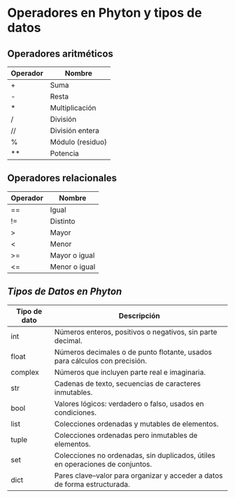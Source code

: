 # Operadores en Phyton y tipos de datos 

## Operadores aritméticos
| Operador | Nombre           |
|----------|------------------|
| +        | Suma             |
| -        | Resta            |
| *        | Multiplicación   |
| /        | División         |
| //       | División entera  |
| %        | Módulo (residuo) |
| **       | Potencia         |


## Operadores relacionales 
| Operador | Nombre          |
|----------|-----------------|
| ==       | Igual           |
| !=       | Distinto        |
| >        | Mayor           |
| <        | Menor           |
| >=       | Mayor o igual   |
| <=       | Menor o igual   |


## ***Tipos de Datos en Phyton***
| Tipo de dato | Descripción                                                                 |
|--------------|------------------------------------------------------------------------------|
| int          | Números enteros, positivos o negativos, sin parte decimal.                  |
| float        | Números decimales o de punto flotante, usados para cálculos con precisión.  |
| complex      | Números que incluyen parte real e imaginaria.                               |
| str          | Cadenas de texto, secuencias de caracteres inmutables.                      |
| bool         | Valores lógicos: verdadero o falso, usados en condiciones.                  |
| list         | Colecciones ordenadas y mutables de elementos.                              |
| tuple        | Colecciones ordenadas pero inmutables de elementos.                         |
| set          | Colecciones no ordenadas, sin duplicados, útiles en operaciones de conjuntos.|
| dict         | Pares clave–valor para organizar y acceder a datos de forma estructurada.   |